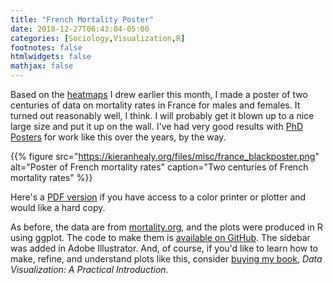 ```yaml
---
title: "French Mortality Poster"
date: 2018-12-27T06:43:04-05:00
categories: [Sociology,Visualization,R]
footnotes: false
htmlwidgets: false
mathjax: false
---
```



Based on the [heatmaps](https://kieranhealy.org/blog/archives/2018/12/04/heatmaps-of-mortality-rates/) I drew earlier this month, I made a poster of two centuries of data on mortality rates in France for males and females. It turned out reasonably well, I think. I will probably get it blown up to a nice large size and put it up on the wall. I've had very good results with [PhD Posters](https://phdposters.com) for work like this over the years, by the way. 

{{% figure src="https://kieranhealy.org/files/misc/france_blackposter.png" alt="Poster of French mortality rates" caption="Two centuries of French mortality rates" %}}

Here's a [PDF version](https://kieranhealy.org/files/misc/france_blackposter.pdf) if you have access to a color printer or plotter and would like a hard copy.

As before, the data are from [mortality.org](http://mortality.org), and the plots were produced in R using ggplot. The code to make them is [available on GitHub](https://github.com/kjhealy/lexis_surface). The sidebar was added in Adobe Illustrator. And, of course, if you'd like to learn how to make, refine, and understand plots like this, consider [buying my book](https://www.amazon.com/Data-Visualization-Introduction-Kieran-Healy/dp/0691181624), *Data Visualization: A Practical Introduction*. 


